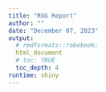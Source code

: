```yaml
---
title: "RGG Report"
author: ""
date: "December 07, 2023"
output: 
  # rmdformats::robobook:
  html_document
  # toc: TRUE
  toc_depth: 4
runtime: shiny
---
```













